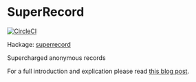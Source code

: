 # SuperRecord

[![CircleCI](https://circleci.com/gh/agrafix/superrecord.svg?style=svg)](https://circleci.com/gh/agrafix/superrecord)

Hackage: [superrecord](https://hackage.haskell.org/package/superrecord)

Supercharged anonymous records

For a full introduction and explication please read [this blog post](https://www.athiemann.net/2017/07/02/superrecord.html).

